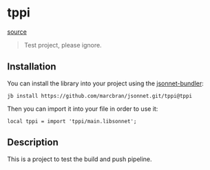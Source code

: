 # tppi

[source](https://github.com/marcbran/jsonnet/blob/tppi/tppi/main.libsonnet)

> Test project, please ignore.

## Installation

You can install the library into your project using the [jsonnet-bundler](https://github.com/jsonnet-bundler/jsonnet-bundler):

```shell
jb install https://github.com/marcbran/jsonnet.git/tppi@tppi
```

Then you can import it into your file in order to use it:

```jsonnet
local tppi = import 'tppi/main.libsonnet';
```

## Description

This is a project to test the build and push pipeline.
